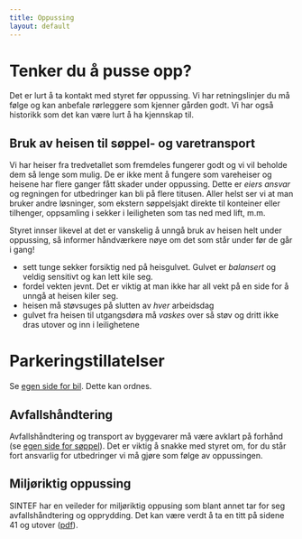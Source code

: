 ```yaml
---
title: Oppussing
layout: default
---
```


# Tenker du å pusse opp?
Det er lurt å ta kontakt med styret før oppussing. Vi har retningslinjer du må følge og kan anbefale rørleggere som kjenner gården godt. 
Vi har også historikk som det kan være lurt å ha kjennskap til. 

## Bruk av heisen til søppel- og varetransport
Vi har heiser fra tredvetallet som fremdeles fungerer godt og vi vil beholde dem så lenge som mulig. De er ikke ment å fungere som vareheiser og heisene har flere ganger fått skader under oppussing. Dette er _eiers ansvar_ og regningen for utbedringer kan bli på flere titusen. Aller helst ser vi at man bruker andre løsninger, som ekstern søppelsjakt direkte til konteiner eller tilhenger, oppsamling i sekker i leiligheten som tas ned med lift, m.m.

Styret innser likevel at det er vanskelig å unngå bruk av heisen helt under oppussing, så informer håndværkere nøye om det som står under før de går i gang!

- sett tunge sekker forsiktig ned på heisgulvet. Gulvet er _balansert_ og veldig sensitivt og kan lett kile seg.
- fordel vekten jevnt. Det er viktig at man ikke har all vekt på en side for å unngå at heisen kiler seg.
- heisen må støvsuges på slutten av _hver_ arbeidsdag
- gulvet fra heisen til utgangsdøra må _vaskes_ over så støv og dritt ikke dras utover og inn i leilighetene

# Parkeringstillatelser
Se [egen side for bil](/bil#parkeringstillatelser-for-bakg%C3%A5rden). Dette kan ordnes.

## Avfallshåndtering
Avfallshåndtering og transport av byggevarer må være avklart på forhånd (se [egen side for søppel](/søppel)). 
Det er viktig å snakke med styret om, for du står fort ansvarlig for utbedringer vi må gjøre som følge av 
oppussingen. 


## Miljøriktig oppussing
SINTEF har en veileder for miljøriktig oppusing som blant annet tar for seg avfallshåndtering og opprydding. Det kan være verdt å ta en titt på sidene 41 og utover ([pdf](https://www.sintef.no/globalassets/upload/byggforsk/forbrukerveileder_miljoriktig_oppussing.pdf)).
